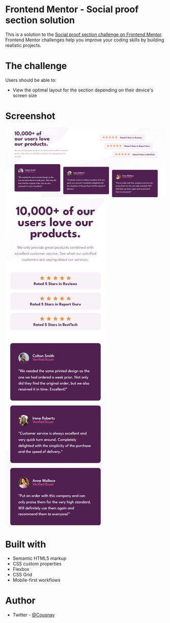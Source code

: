 # Frontend Mentor - Social proof section solution

This is a solution to the [Social proof section challenge on Frontend Mentor](https://www.frontendmentor.io/challenges/social-proof-section-6e0qTv_bA). Frontend Mentor challenges help you improve your coding skills by building realistic projects.

# The challenge

Users should be able to:

- View the optimal layout for the section depending on their device's screen size

# Screenshot

![image](previews/previews.png)
![image](previews/preview-mobile.png)

# Built with

- Semantic HTML5 markup
- CSS custom properties
- Flexbox
- CSS Grid
- Mobile-first workflows

# Author

- Twitter - [@Cousnay](https://twitter.com/Cousnay)

